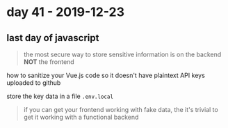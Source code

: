 # day 41 - 2019-12-23

## last day of javascript

> the most secure way to store sensitive information is on the backend **NOT** the frontend

how to sanitize your Vue.js code so it doesn't have plaintext API keys uploaded to github

store the key data in a file `.env.local`

> if you can get your frontend working with fake data, the it's trivial to get it working with a functional backend
